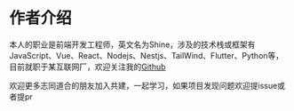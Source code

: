 # 作者介绍

本人的职业是前端开发工程师，英文名为Shine，涉及的技术栈或框架有JavaScript、Vue、React、Nodejs、Nestjs、TailWind、Flutter、Python等，目前就职于某互联网厂，欢迎关注我的[Github](https://github.com/TingShine)



欢迎更多志同道合的朋友加入共建，一起学习，如果项目发现问题欢迎提issue或者提pr
